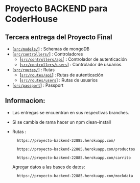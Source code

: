 # Proyecto BACKEND para CoderHouse

## Tercera entrega del Proyecto Final
* \[[`src/models/`][1]] : Schemas de mongoDB
* \[[`src/controllers/`][2]] : Controladores
    * \[[`src/controllers/api`][3]] :   Controlador de autenticación
    * \[[`src/controllers/users`][4]] : Controlador de usuarios
* \[[`src/routes/`][5]] : Rutas
    * \[[`src/routes/api`][6]] :   Rutas de autenticación
    * \[[`src/routes/users`][7]] : Rutas de usuarios
* \[[`src/passport`][8]] : Passport

[1]: src/models/schemas
[2]: src/controllers/
[3]: src/controllers/api
[4]: src/controllers/user
[5]: src/routes/
[6]: src/routes/api
[7]: src/routes/user
[8]: src/passport



## Informacion:
* Las entregas se encuentran en sus respectivas branches.
* Si se cambia de rama hacer un npm clean-install
* Rutas :

        https://proyecto-backend-22885.herokuapp.com/
        
        https://proyecto-backend-22885.herokuapp.com/productos
        
        https://proyecto-backend-22885.herokuapp.com/carrito

    Agregar datos a las bases de datos:

        https://proyecto-backend-22885.herokuapp.com/mockdata

    
